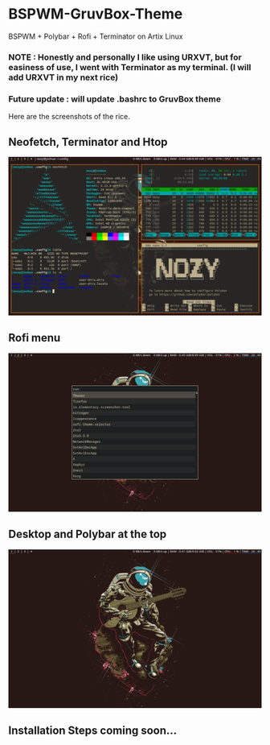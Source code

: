 # BSPWM-GruvBox-Theme
BSPWM + Polybar + Rofi + Terminator on Artix Linux  
### NOTE : Honestly and personally I like using URXVT, but for easiness of use, I went with Terminator as my terminal. (I will add URXVT in my next rice)
### Future update : will update .bashrc to GruvBox theme


Here are the screenshots of the rice.

## Neofetch, Terminator and Htop
<p align="center">
  <img width=1000
       src=/Screenshots/Screenshot1.png
       >
</p>

## Rofi menu
<p align="center">
  <img width=1000
       src=/Screenshots/Screenshot2.png
       >
</p>

## Desktop and Polybar at the top
<p align="center">
  <img width=1000
       src=/Screenshots/Screenshot3.png
       >
</p>

## Installation Steps coming soon...
